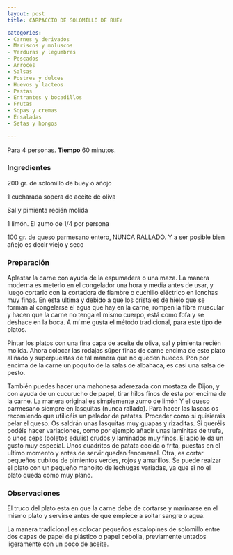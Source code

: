 ```yaml
---
layout: post
title: CARPACCIO DE SOLOMILLO DE BUEY

categories:
- Carnes y derivados
- Mariscos y moluscos
- Verduras y legumbres
- Pescados
- Arroces
- Salsas
- Postres y dulces
- Huevos y lacteos
- Pastas
- Entrantes y bocadillos
- Frutas
- Sopas y cremas
- Ensaladas
- Setas y hongos
 
---
```

Para 4 personas.
<b>Tiempo</b> 60 minutos.

<h3>Ingredientes</h3>

200 gr. de solomillo de buey o añojo

1 cucharada sopera de aceite de oliva

Sal y pimienta recién molida

1 limón. El zumo de 1/4 por persona

100 gr. de queso parmesano entero, NUNCA RALLADO. Y a ser posible bien añejo es decir viejo y seco

<h3>Preparación</h3>

Aplastar la carne con ayuda de la espumadera o una maza. La manera moderna es meterlo en el congelador una hora y media antes de usar, y luego cortarlo con la cortadora de fiambre o cuchillo eléctrico en lonchas muy finas. En esta ultima y debido a que los cristales de hielo que se forman al congelarse el agua que hay en la carne, rompen la fibra muscular y hacen que la carne no tenga el mismo cuerpo, está como fofa y se deshace en la boca. A mí me gusta el método tradicional, para este tipo de platos.

Pintar los platos con una fina capa de aceite de oliva, sal y pimienta recién molida. Ahora colocar las rodajas súper finas de carne encima de este plato aliñado y superpuestas de tal manera que no queden huecos. Pon por encima de la carne un poquito de la salas de albahaca, es casi una salsa de pesto.

También puedes hacer una mahonesa aderezada con mostaza de Dijon, y con ayuda de un cucurucho de papel, tirar hilos finos de esta por encima de la carne. La manera original es simplemente zumo de limón Y el queso parmesano siempre en lasquitas (nunca rallado). Para hacer las lascas os recomiendo que utilicéis un pelador de patatas. Proceder como si quisierais pelar el queso. Os saldrán unas lasquitas muy guapas y rizaditas. Si queréis podéis hacer variaciones, como por ejemplo añadir unas laminitas de trufa, o unos ceps (boletos edulis) crudos y laminados muy finos. El apio le da un gusto muy especial. Unos cuadritos de patata cocida o frita, puestas en el ultimo momento y antes de servir quedan fenomenal. Otra, es cortar pequeños cubitos de pimientos verdes, rojos y amarillos. Se puede realzar el plato con un pequeño manojito de lechugas variadas, ya que si no el plato queda como muy plano.

<h3>Observaciones</h3>

El truco del plato esta en que la carne debe de cortarse y marinarse en el mismo plato y servirse antes de que empiece a soltar sangre o agua.

La manera tradicional es colocar pequeños escalopines de solomillo entre dos capas de papel de plástico o papel cebolla, previamente untados ligeramente con un poco de aceite.

